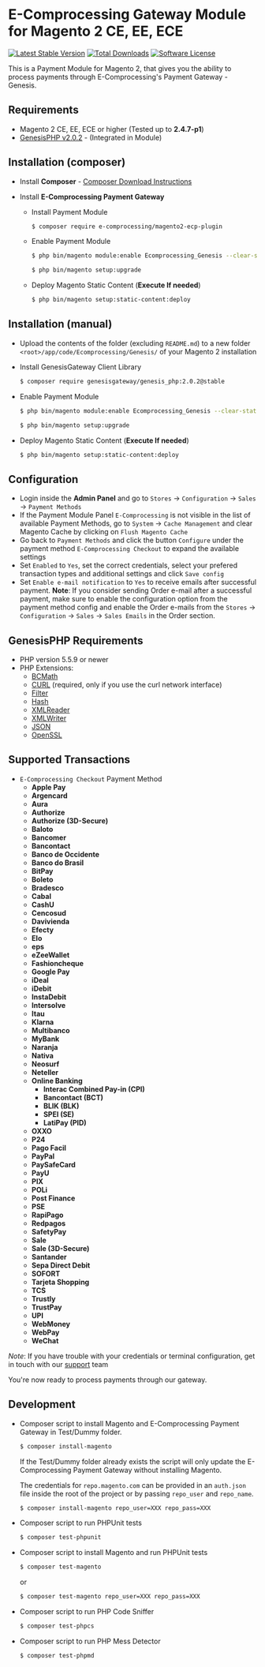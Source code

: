 E-Comprocessing Gateway Module for Magento 2 CE, EE, ECE
=============================

[![Latest Stable Version](https://poser.pugx.org/ecomprocessing/magento2-ecp-plugin/v/stable)](https://packagist.org/packages/ecomprocessing/magento2-ecp-plugin)
[![Total Downloads](https://img.shields.io/packagist/dt/ecomprocessing/magento2-ecp-plugin.svg?style=flat)](https://packagist.org/packages/ecomprocessing/magento2-ecp-plugin)
[![Software License](https://img.shields.io/badge/license-GPL-green.svg?style=flat)](http://opensource.org/licenses/gpl-2.0.php)

This is a Payment Module for Magento 2, that gives you the ability to process payments through E-Comprocessing's Payment Gateway - Genesis.

Requirements
------------

* Magento 2 CE, EE, ECE or higher (Tested up to __2.4.7-p1__)
* [GenesisPHP v2.0.2](https://github.com/GenesisGateway/genesis_php/releases/tag/2.0.2) - (Integrated in Module)

Installation (composer)
---------------------
* Install __Composer__ - [Composer Download Instructions](https://getcomposer.org/doc/00-intro.md)

* Install __E-Comprocessing Payment Gateway__

    * Install Payment Module

        ```sh
        $ composer require e-comprocessing/magento2-ecp-plugin
        ```

    * Enable Payment Module 
        
        ```sh
        $ php bin/magento module:enable Ecomprocessing_Genesis --clear-static-content
        ```

        ```sh
        $ php bin/magento setup:upgrade
        ```

    * Deploy Magento Static Content (__Execute If needed__)
        ```sh
        $ php bin/magento setup:static-content:deploy
        ```

Installation (manual)
---------------------

* Upload the contents of the folder (excluding ```README.md```) to a new folder ```<root>/app/code/Ecomprocessing/Genesis/``` of your Magento 2 installation
* Install GenesisGateway Client Library
    
    ```sh
    $ composer require genesisgateway/genesis_php:2.0.2@stable
    ```

* Enable Payment Module 

    ```sh
    $ php bin/magento module:enable Ecomprocessing_Genesis --clear-static-content
    ```

    ```sh
    $ php bin/magento setup:upgrade
    ```

* Deploy Magento Static Content (__Execute If needed__)
    ```sh
    $ php bin/magento setup:static-content:deploy
    ```

Configuration
---------------------

* Login inside the __Admin Panel__ and go to ```Stores``` -> ```Configuration``` -> ```Sales``` -> ```Payment Methods```
* If the Payment Module Panel ```E-Comprocessing``` is not visible in the list of available Payment Methods, 
  go to  ```System``` -> ```Cache Management``` and clear Magento Cache by clicking on ```Flush Magento Cache```
* Go back to ```Payment Methods``` and click the button ```Configure``` under the payment method ```E-Comprocessing Checkout``` to expand the available settings
* Set ```Enabled``` to ```Yes```, set the correct credentials, select your prefered transaction types and additional settings and click ```Save config```
* Set ```Enable e-mail notification``` to ```Yes``` to receive emails after successful payment.
  **Note**: If you consider sending Order e-mail after a successful payment, make sure to enable the configuration option from the payment method config and enable 
  the Order e-mails from the ```Stores``` -> ```Configuration``` -> ```Sales``` -> ```Sales Emails``` in the Order section.

GenesisPHP Requirements
------------

* PHP version 5.5.9 or newer
* PHP Extensions:
    * [BCMath](https://php.net/bcmath)
    * [CURL](https://php.net/curl) (required, only if you use the curl network interface)
    * [Filter](https://php.net/filter)
    * [Hash](https://php.net/hash)
    * [XMLReader](https://php.net/xmlreader)
    * [XMLWriter](https://php.net/xmlwriter)
    * [JSON](https://www.php.net/manual/en/book.json)
    * [OpenSSL](https://www.php.net/manual/en/book.openssl.php)

Supported Transactions
------------
* ```E-Comprocessing Checkout``` Payment Method
    * __Apple Pay__
    * __Argencard__
    * __Aura__
    * __Authorize__
    * __Authorize (3D-Secure)__
    * __Baloto__
    * __Bancomer__
    * __Bancontact__
    * __Banco de Occidente__
    * __Banco do Brasil__
    * __BitPay__
    * __Boleto__
    * __Bradesco__
    * __Cabal__
    * __CashU__
    * __Cencosud__
    * __Davivienda__
    * __Efecty__
    * __Elo__
    * __eps__
    * __eZeeWallet__
    * __Fashioncheque__
    * __Google Pay__
    * __iDeal__
    * __iDebit__
    * __InstaDebit__
    * __Intersolve__
    * __Itau__
    * __Klarna__
    * __Multibanco__
    * __MyBank__
    * __Naranja__
    * __Nativa__
    * __Neosurf__
    * __Neteller__
    * __Online Banking__
        * __Interac Combined Pay-in (CPI)__
        * __Bancontact (BCT)__
        * __BLIK (BLK)__
        * __SPEI (SE)__
        * __LatiPay (PID)__
    * __OXXO__
    * __P24__
    * __Pago Facil__
    * __PayPal__
    * __PaySafeCard__
    * __PayU__
    * __PIX__
    * __POLi__
    * __Post Finance__
    * __PSE__
    * __RapiPago__
    * __Redpagos__
    * __SafetyPay__
    * __Sale__
    * __Sale (3D-Secure)__
    * __Santander__
    * __Sepa Direct Debit__
    * __SOFORT__
    * __Tarjeta Shopping__
    * __TCS__
    * __Trustly__
    * __TrustPay__
    * __UPI__
    * __WebMoney__
    * __WebPay__
    * __WeChat__

_Note_: If you have trouble with your credentials or terminal configuration, get in touch with our [support] team

You're now ready to process payments through our gateway.

[support]: mailto:tech-support@e-comprocessing.net

Development
------------
*  Composer script to install Magento and E-Comprocessing Payment Gateway in Test/Dummy folder.

    ```sh
    $ composer install-magento
    ```
    If the Test/Dummy folder already exists the script will only update the E-Comprocessing Payment Gateway without installing Magento.   
    
    The credentials for `repo.magento.com` can be provided in an `auth.json` file inside the root of the project or by passing `repo_user` and `repo_name`.
  
    ```sh
    $ composer install-magento repo_user=XXX repo_pass=XXX
    ```

* Composer script to run PHPUnit tests

    ```sh
    $ composer test-phpunit
    ```

* Composer script to install Magento and run PHPUnit tests

    ```sh
    $ composer test-magento
    ```
    or 
  
    ```sh
    $ composer test-magento repo_user=XXX repo_pass=XXX
    ```
* Composer script to run PHP Code Sniffer

    ```sh
    $ composer test-phpcs
    ```
* Composer script to run PHP Mess Detector

    ```sh
    $ composer test-phpmd
    ```
